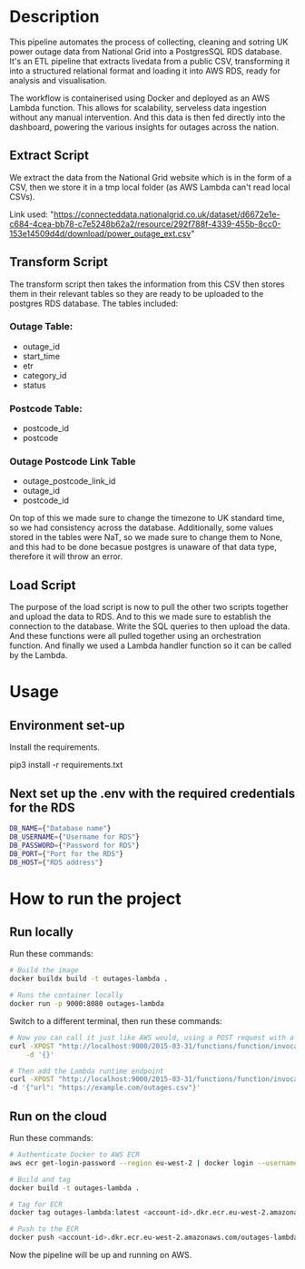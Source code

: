 # Description

This pipeline automates the process of collecting, cleaning and sotring UK power outage data from National Grid into a PostgresSQL RDS database. It's an ETL pipeline that extracts livedata from a public CSV, transforming it into a structured relational format and loading it into AWS RDS, ready for analysis and visualisation.

The workflow is containerised using Docker and deployed as an AWS Lambda function. This allows for scalability, serveless data ingestion without any manual intervention. And this data is then fed directly into the dashboard, powering the various insights for outages across the nation.

## Extract Script
We extract the data from the National Grid website which is in the form of a CSV, then we store it in a tmp local folder (as AWS Lambda can't read local CSVs).

Link used: "https://connecteddata.nationalgrid.co.uk/dataset/d6672e1e-c684-4cea-bb78-c7e5248b62a2/resource/292f788f-4339-455b-8cc0-153e14509d4d/download/power_outage_ext.csv"

## Transform Script
The transform script then takes the information from this CSV then stores them in their relevant tables so they are ready to be uploaded to the postgres RDS database. The tables included:

### Outage Table:
- outage_id
- start_time
- etr
- category_id
- status

### Postcode Table:
- postcode_id
- postcode

### Outage Postcode Link Table
- outage_postcode_link_id
- outage_id
- postcode_id

On top of this we made sure to change the timezone to UK standard time, so we had consistency across the database. Additionally, some values stored in the tables were NaT, so we made sure to change them to None, and this had to be done becasue postgres is unaware of that data type, therefore it will throw an error.

## Load Script

The purpose of the load script is now to pull the other two scripts together and upload the data to RDS. And to this we made sure to establish the connection to the database. Write the SQL queries to then upload the data. And these functions were all pulled together using an orchestration function. And finally we used a Lambda handler function so it can be called by the Lambda.

# Usage

## Environment set-up

Install the requirements.

pip3 install -r requirements.txt

## Next set up the .env with the required credentials for the RDS

```sh
DB_NAME={"Database name"}
DB_USERNAME={"Username for RDS"}
DB_PASSWORD={"Password for RDS"}
DB_PORT={"Port for the RDS"}
DB_HOST={"RDS address"}
```

# How to run the project

## Run locally 

Run these commands:

```sh
# Build the image
docker buildx build -t outages-lambda .

# Runs the container locally
docker run -p 9000:8080 outages-lambda
```

Switch to a different terminal, then run these commands:

```sh
# Now you can call it just like AWS would, using a POST request with a JSON payload
curl -XPOST "http://localhost:9000/2015-03-31/functions/function/invocations" \
    -d '{}'

# Then add the Lambda runtime endpoint
curl -XPOST "http://localhost:9000/2015-03-31/functions/function/invocations" \
-d '{"url": "https://example.com/outages.csv"}'
```

## Run on the cloud

Run these commands:

```sh
# Authenticate Docker to AWS ECR
aws ecr get-login-password --region eu-west-2 | docker login --username AWS --password-stdin <account-id>.dkr.ecr.eu-west-2.amazonaws.com

# Build and tag
docker build -t outages-lambda .

# Tag for ECR
docker tag outages-lambda:latest <account-id>.dkr.ecr.eu-west-2.amazonaws.com/outages-lambda:latest

# Push to the ECR
docker push <account-id>.dkr.ecr.eu-west-2.amazonaws.com/outages-lambda:latest
```

Now the pipeline will be up and running on AWS.